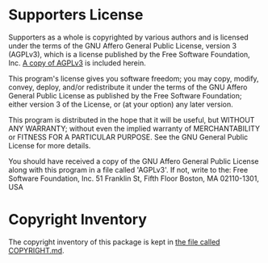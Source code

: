 Supporters License
==================

Supporters  as a whole is copyrighted by various authors and is licensed under
the terms of the GNU Affero General Public License, version 3 (AGPLv3), which is a
license published by the Free Software Foundation,
Inc. [A copy of AGPLv3](/AGPLv3) is included herein.

This program's license gives you software freedom; you may copy, modify,
convey, deploy, and/or redistribute it under the terms of the GNU Affero
General Public License as published by the Free Software Foundation; either
version 3 of the License, or (at your option) any later version.

This program is distributed in the hope that it will be useful, but
WITHOUT ANY WARRANTY; without even the implied warranty of
MERCHANTABILITY or FITNESS FOR A PARTICULAR PURPOSE.  See the GNU
General Public License for more details.

You should have received a copy of the GNU Affero General Public License along
with this program in a file called 'AGPLv3'.  If not, write to the:
        Free Software Foundation, Inc.
        51 Franklin St, Fifth Floor
        Boston, MA 02110-1301, USA


Copyright Inventory
===================

The copyright inventory of this package is kept in
[the file called COPYRIGHT.md](/COPYRIGHT.md).
